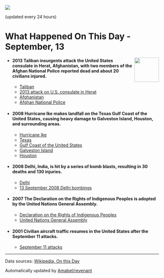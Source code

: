 <img src="https://img.shields.io/badge/last%20updated%20at-2020--09--13%2000%3A11%20(UTC)-brightgreen?style=for-the-badge">

(updated every 24 hours)

# What Happened On This Day - September, 13

<img align="right" src="https://user-images.githubusercontent.com/12688422/87848414-3e9d0800-c91b-11ea-84df-7ebcb2c52b8d.png" width="80px">

- #### 2013 Taliban insurgents attack the United States consulate in Herat, Afghanistan, with two members of the Afghan National Police reported dead and about 20 civilians injured.

  - [Taliban](https://wikipedia.org/wiki/Taliban)
  - [2013 attack on U.S. consulate in Herat](https://wikipedia.org/wiki/2013_attack_on_U.S._consulate_in_Herat)
  - [Afghanistan](https://wikipedia.org/wiki/Afghanistan)
  - [Afghan National Police](https://wikipedia.org/wiki/Afghan_National_Police)

- #### 2008 Hurricane Ike makes landfall on the Texas Gulf Coast of the United States, causing heavy damage to Galveston Island, Houston, and surrounding areas.

  - [Hurricane Ike](https://wikipedia.org/wiki/Hurricane_Ike)
  - [Texas](https://wikipedia.org/wiki/Texas)
  - [Gulf Coast of the United States](https://wikipedia.org/wiki/Gulf_Coast_of_the_United_States)
  - [Galveston Island](https://wikipedia.org/wiki/Galveston_Island)
  - [Houston](https://wikipedia.org/wiki/Houston)

- #### 2008 Delhi, India, is hit by a series of bomb blasts, resulting in 30 deaths and 130 injuries.

  - [Delhi](https://wikipedia.org/wiki/Delhi)
  - [13 September 2008 Delhi bombings](https://wikipedia.org/wiki/13_September_2008_Delhi_bombings)

- #### 2007 The Declaration on the Rights of Indigenous Peoples is adopted by the United Nations General Assembly.

  - [Declaration on the Rights of Indigenous Peoples](https://wikipedia.org/wiki/Declaration_on_the_Rights_of_Indigenous_Peoples)
  - [United Nations General Assembly](https://wikipedia.org/wiki/United_Nations_General_Assembly)

- #### 2001 Civilian aircraft traffic resumes in the United States after the September 11 attacks.

  - [September 11 attacks](https://wikipedia.org/wiki/September_11_attacks)
---

Data sources: [Wikipedia, On this Day](https://byabbe.se/on-this-day/)

Automatically updated by [Amabel/revenant](https://github.com/Amabel/revenant)
